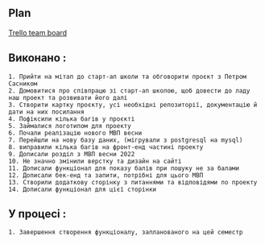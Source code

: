 Plan
----
[Trello team board](https://trello.com/b/JFUsPlfT/jobhelper)

Виконано : 
--
	1. Прийти на мітап до старт-ап школи та обговорити проєкт з Петром Сасником
	2. Домовитися про співпрацю зі старт-ап школою, щоб довести до ладу наш проект та розвивати його далі
	3. Створити картку проєкту, усі необхідні репозиторії, документацію й дати на них посилання
	4. Пофіксили кілька багів у проєкті 
	5. Займалися логотипом для проекту 
	6. Почали реалізацію нового МВП весни 
	7. Перейшли на нову базу даних, (мігрували з postgresql на mysql)
	8. виправили кілька багів на фронт-енд частині проекту
	9. Дописали розділ з МВП весни 2022
	10. Не значно змінили верстку та дизайн на сайті
	11. Дописали функціонал для показу балів при пошуку не за балами
	12. Дописали бек-енд та запити, потрібні для цього МВП
	13. Створили додаткову сторінку з питаннями та відповідями по проекту
	14. Дописали функціонал для цієї сторінки
У процесі :
--
	1. Завершення створення функціоналу, запланованого на цей семестр